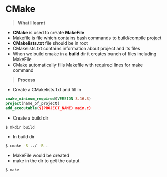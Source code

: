 # CMake

> **What I learnt**
* **CMake** is used to create **MakeFile**
* Makefile is file which contains bash commands to build/compile project
* **CMakelists.txt** file should be in root 
* CMakelists.txt contains information about project and its files
* When we build cmake in a **build** dir it creates bunch of files including MakeFile
* CMake automatically fills Makefile with required lines for make command

> **Process**
* Create a CMakelists.txt and fill in
```cmake
cmake_minimum_required(VERSION 3.16.3)
project(name_of_project)
add_executable($(PROJECT_NAME) main.c) 
```
* Create a build dir
```bash
$ mkdir build 
```
* In build dir 
```bash
$ cmake -S ../ -B . 
```
* MakeFile would be created 
* make in the dir to get the output
```bash
$ make
```